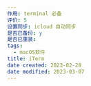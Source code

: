 ```yaml
---
作用: terminal 必备
评价: 5
设置同步: icloud 自动同步
是否已备份: y
是否已重装:
tags:
  - macOS软件
title: iTerm
date created: 2023-02-28
date modified: 2023-03-07
---
```

